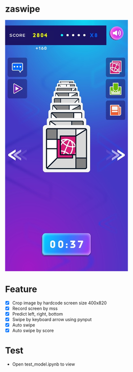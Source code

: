 # zaswipe
![alt text](https://github.com/rin2401/zaswipe/blob/master/screen.jpg)
# Feature
- [x] Crop image by hardcode screen size 400x820
- [x] Record screen by mss
- [x] Predict left, right, bottom
- [x] Swipe by keyboard arrow using pynput
- [x] Auto swipe
- [x] Auto swipe by score

# Test
- Open test_model.ipynb to view